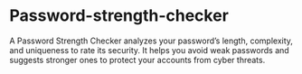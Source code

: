 # Password-strength-checker
A Password Strength Checker analyzes your password’s length, complexity, and uniqueness to rate its security. It helps you avoid weak passwords and suggests stronger ones to protect your accounts from cyber threats.
